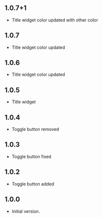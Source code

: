 ## 1.0.7+1

- Title widget color updated with other color

## 1.0.7

- Title widget color updated

## 1.0.6

- Title widget color updated

## 1.0.5

- Title widget

## 1.0.4

- Toggle button removed

## 1.0.3

- Toggle button fixed

## 1.0.2

- Toggle button added

## 1.0.0

- Initial version.
